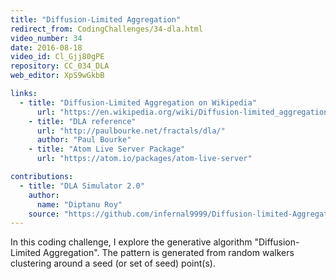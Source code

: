 ```yaml
---
title: "Diffusion-Limited Aggregation"
redirect_from: CodingChallenges/34-dla.html
video_number: 34
date: 2016-08-18
video_id: Cl_Gjj80gPE
repository: CC_034_DLA
web_editor: XpS9wGkbB

links:
  - title: "Diffusion-Limited Aggregation on Wikipedia"
	  url: "https://en.wikipedia.org/wiki/Diffusion-limited_aggregation"
	- title: "DLA reference"
	  url: "http://paulbourke.net/fractals/dla/"
	  author: "Paul Bourke"
	- title: "Atom Live Server Package"
	  url: "https://atom.io/packages/atom-live-server"

contributions:
  - title: "DLA Simulator 2.0"
    author:
      name: "Diptanu Roy"
    source: "https://github.com/infernal9999/Diffusion-limited-Aggregation"
---
```

In this coding challenge, I explore the generative algorithm "Diffusion-Limited Aggregation". The pattern is generated from random walkers clustering around a seed (or set of seed) point(s).

